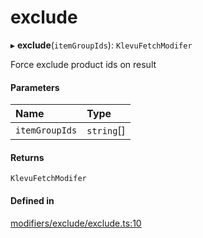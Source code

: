 # exclude
      
▸ **exclude**(`itemGroupIds`): `KlevuFetchModifer`

Force exclude product ids on result

#### Parameters

| Name | Type |
| :------ | :------ |
| `itemGroupIds` | `string`[] |

#### Returns

`KlevuFetchModifer`

#### Defined in

[modifiers/exclude/exclude.ts:10](https://github.com/klevultd/frontend-sdk/blob/1b37b18/packages/klevu-core/src/modifiers/exclude/exclude.ts#L10)

